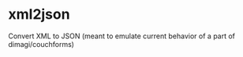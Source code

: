 xml2json
========

Convert XML to JSON (meant to emulate current behavior of a part of dimagi/couchforms)
